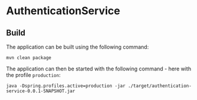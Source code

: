 # AuthenticationService

## Build

The application can be built using the following command:

```
mvn clean package
```

The application can then be started with the following command - here with the profile `production`:

```
java -Dspring.profiles.active=production -jar ./target/authentication-service-0.0.1-SNAPSHOT.jar
```